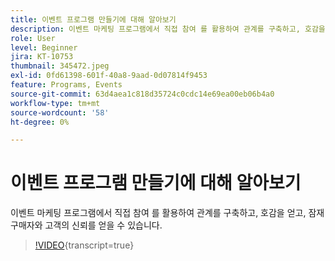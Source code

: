```yaml
---
title: 이벤트 프로그램 만들기에 대해 알아보기
description: 이벤트 마케팅 프로그램에서 직접 참여 를 활용하여 관계를 구축하고, 호감을 얻고, 잠재 구매자와 고객의 신뢰를 얻을 수 있습니다.
role: User
level: Beginner
jira: KT-10753
thumbnail: 345472.jpeg
exl-id: 0fd61398-601f-40a8-9aad-0d07814f9453
feature: Programs, Events
source-git-commit: 63d4aea1c818d35724c0cdc14e69ea00eb06b4a0
workflow-type: tm+mt
source-wordcount: '58'
ht-degree: 0%

---
```


# 이벤트 프로그램 만들기에 대해 알아보기

이벤트 마케팅 프로그램에서 직접 참여 를 활용하여 관계를 구축하고, 호감을 얻고, 잠재 구매자와 고객의 신뢰를 얻을 수 있습니다.

>[!VIDEO](https://video.tv.adobe.com/v/3411684/?quality=12&learn=on&captions=kor){transcript=true}

